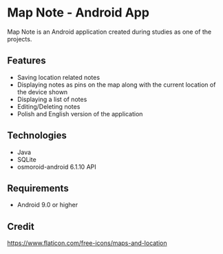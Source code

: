 # Map Note - Android App  
Map Note is an Android application created during studies as one of the projects. 
## Features
+ Saving location related notes
+ Displaying notes as pins on the map along with the current location of the device shown 
+ Displaying a list of notes
+ Editing/Deleting notes
+ Polish and English version of the application
## Technologies
+ Java 
+ SQLite
+ osmoroid-android 6.1.10 API
## Requirements
+ Android 9.0 or higher
## Credit
https://www.flaticon.com/free-icons/maps-and-location
